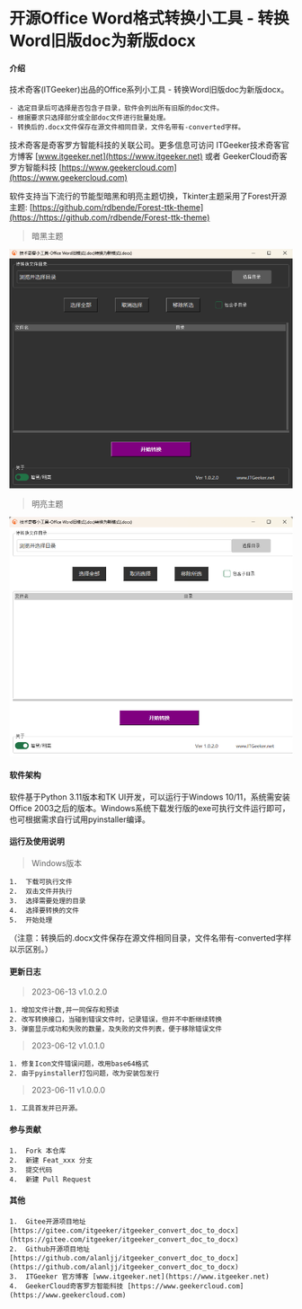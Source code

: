 # 开源Office Word格式转换小工具 - 转换Word旧版doc为新版docx

#### 介绍
技术奇客(ITGeeker)出品的Office系列小工具 - 转换Word旧版doc为新版docx。

    - 选定目录后可选择是否包含子目录，软件会列出所有旧版的doc文件。
    - 根据要求只选择部分或全部doc文件进行批量处理。
    - 转换后的.docx文件保存在源文件相同目录，文件名带有-converted字样。

技术奇客是奇客罗方智能科技的关联公司。更多信息可访问 ITGeeker技术奇客官方博客 [www.itgeeker.net](https://www.itgeeker.net) 或者 GeekerCloud奇客罗方智能科技 [https://www.geekercloud.com](https://www.geekercloud.com)

软件支持当下流行的节能型暗黑和明亮主题切换，Tkinter主题采用了Forest开源主题: [https://github.com/rdbende/Forest-ttk-theme](https://https://github.com/rdbende/Forest-ttk-theme)

>暗黑主题

[![暗黑主题](converdoc_dark.png "暗黑主题")](https://www.itgeeker.net)
>明亮主题

[![明亮主题](converdoc_light.png "明亮主题")](https://www.itgeeker.net)


#### 软件架构
软件基于Python 3.11版本和TK UI开发，可以运行于Windows 10/11，系统需安装Office 2003之后的版本。Windows系统下载发行版的exe可执行文件运行即可，也可根据需求自行试用pyinstaller编译。

#### 运行及使用说明

> Windows版本

    1.  下载可执行文件
    2.  双击文件并执行
    3.  选择需要处理的目录
    4.  选择要转换的文件
    5.  开始处理

（注意：转换后的.docx文件保存在源文件相同目录，文件名带有-converted字样以示区别。）

#### 更新日志

> 2023-06-13 v1.0.2.0
 
    1. 增加文件计数,并一同保存和预读
    2. 改写转换接口，当碰到错误文件时，记录错误，但并不中断继续转换
    3. 弹窗显示成功和失败的数量，及失败的文件列表，便于移除错误文件

> 2023-06-12 v1.0.1.0
 
    1. 修复Icon文件错误问题，改用base64格式
    2. 由于pyinstaller打包问题，改为安装包发行

> 2023-06-11 v1.0.0.0
 
    1. 工具首发并已开源。


#### 参与贡献

    1.  Fork 本仓库
    2.  新建 Feat_xxx 分支
    3.  提交代码
    4.  新建 Pull Request


#### 其他

    1.  Gitee开源项目地址 [https://gitee.com/itgeeker/itgeeker_convert_doc_to_docx](https://gitee.com/itgeeker/itgeeker_convert_doc_to_docx) 
    2.  Github开源项目地址 [https://github.com/alanljj/itgeeker_convert_doc_to_docx](https://github.com/alanljj/itgeeker_convert_doc_to_docx) 
    3.  ITGeeker 官方博客 [www.itgeeker.net](https://www.itgeeker.net)
    4.  GeekerCloud奇客罗方智能科技 [https://www.geekercloud.com](https://www.geekercloud.com)
